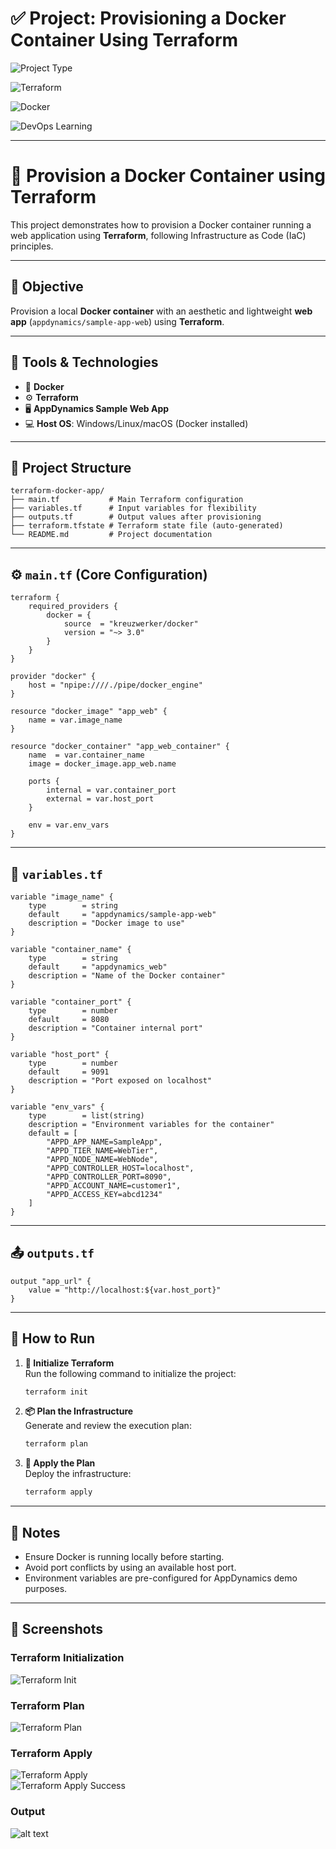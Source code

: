 # ✅ Project: Provisioning a Docker Container Using Terraform

<!-- 🚀 Project Type -->
![Project Type](https://img.shields.io/badge/Project-Dockerized%20App-blueviolet?style=for-the-badge&logo=docker&logoColor=white)

<!-- ⚙️ Terraform Version -->
![Terraform](https://img.shields.io/badge/Terraform-v1.6.0-623CE4?style=for-the-badge&logo=terraform&logoColor=white)

<!-- 🐳 Docker -->
![Docker](https://img.shields.io/badge/Docker-Container%20Based-2496ED?style=for-the-badge&logo=docker&logoColor=white)

<!-- 🔥 Learning -->
![DevOps Learning](https://img.shields.io/badge/DevOps-Journey-orange?style=for-the-badge&logo=git&logoColor=white)

---

# 🚀 Provision a Docker Container using Terraform

This project demonstrates how to provision a Docker container running a web application using **Terraform**, following Infrastructure as Code (IaC) principles.

---

## 📌 Objective

Provision a local **Docker container** with an aesthetic and lightweight **web app** (`appdynamics/sample-app-web`) using **Terraform**.

---

## 🧰 Tools & Technologies

- 🐳 **Docker**
- ⚙️ **Terraform**
- 🖥️ **AppDynamics Sample Web App**
- 💻 **Host OS**: Windows/Linux/macOS (Docker installed)

---

## 📂 Project Structure

```plaintext
terraform-docker-app/
├── main.tf           # Main Terraform configuration
├── variables.tf      # Input variables for flexibility
├── outputs.tf        # Output values after provisioning
├── terraform.tfstate # Terraform state file (auto-generated)
└── README.md         # Project documentation
```

---

## ⚙️ `main.tf` (Core Configuration)

```hcl
terraform {
    required_providers {
        docker = {
            source  = "kreuzwerker/docker"
            version = "~> 3.0"
        }
    }
}

provider "docker" {
    host = "npipe:////./pipe/docker_engine"
}

resource "docker_image" "app_web" {
    name = var.image_name
}

resource "docker_container" "app_web_container" {
    name  = var.container_name
    image = docker_image.app_web.name

    ports {
        internal = var.container_port
        external = var.host_port
    }

    env = var.env_vars
}
```

---

## 🔧 `variables.tf`

```hcl
variable "image_name" {
    type        = string
    default     = "appdynamics/sample-app-web"
    description = "Docker image to use"
}

variable "container_name" {
    type        = string
    default     = "appdynamics_web"
    description = "Name of the Docker container"
}

variable "container_port" {
    type        = number
    default     = 8080
    description = "Container internal port"
}

variable "host_port" {
    type        = number
    default     = 9091
    description = "Port exposed on localhost"
}

variable "env_vars" {
    type        = list(string)
    description = "Environment variables for the container"
    default = [
        "APPD_APP_NAME=SampleApp",
        "APPD_TIER_NAME=WebTier",
        "APPD_NODE_NAME=WebNode",
        "APPD_CONTROLLER_HOST=localhost",
        "APPD_CONTROLLER_PORT=8090",
        "APPD_ACCOUNT_NAME=customer1",
        "APPD_ACCESS_KEY=abcd1234"
    ]
}
```

---

## 📤 `outputs.tf`

```hcl
output "app_url" {
    value = "http://localhost:${var.host_port}"
}
```

---

## 🚀 How to Run

1. **🧱 Initialize Terraform**  
     Run the following command to initialize the project:  
     ```bash
     terraform init
     ```

2. **📦 Plan the Infrastructure**  
     Generate and review the execution plan:  
     ```bash
     terraform plan
     ```

3. **🚀 Apply the Plan**  
     Deploy the infrastructure:  
     ```bash
     terraform apply
     ```

---

## 📎 Notes

- Ensure Docker is running locally before starting.
- Avoid port conflicts by using an available host port.
- Environment variables are pre-configured for AppDynamics demo purposes.

---

## 📸 Screenshots

### Terraform Initialization
![Terraform Init](<Screenshot 2025-04-10 194159.png>)

### Terraform Plan
![Terraform Plan](<Screenshot 2025-04-10 194229.png>)

### Terraform Apply
![Terraform Apply](<Screenshot 2025-04-10 194425.png>)  
![Terraform Apply Success](<Screenshot 2025-04-10 194441.png>)

### Output 
![alt text](<Screenshot 2025-04-10 194125.png>)